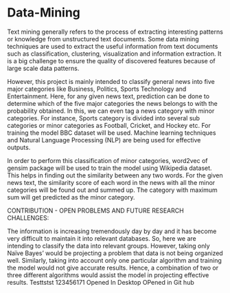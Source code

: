 ﻿# Data-Mining

Text mining generally refers to the process of extracting interesting patterns or knowledge from unstructured text documents. Some data mining techniques are used to extract the useful information from text documents such as classification, clustering, visualization and information extraction. It is a big challenge to ensure the quality of discovered features because of large scale data patterns.

However, this project is mainly intended to classify general news into five major categories like Business, Politics, Sports Technology and Entertainment. Here, for any given news text, prediction can be done to determine which of the five major categories the news belongs to with the probability obtained. In this, we can even tag a news category with minor categories. For instance, Sports category is divided into several sub categories or minor categories as Football, Cricket, and Hockey etc. For training the model BBC dataset will be used. Machine learning techniques and Natural Language Processing (NLP) are being used for effective outputs.

In order to perform this classification of minor categories, word2vec of gensim package will be used to train the model using Wikipedia dataset. This helps in finding out the similarity between any two words. For the given news text, the similarity score of each word in the news with all the minor categories will be found out and summed up. The category with maximum sum will get predicted as the minor category.


CONTRIBUTION - OPEN PROBLEMS AND FUTURE RESEARCH CHALLENGES:

The information is increasing tremendously day by day and it has become very difficult to maintain it into relevant databases. So, here we are intending to classify the data into relevant groups. However, taking only Naïve Bayes’ would be projecting a problem that data is not being organized well. Similarly, taking into account only one particular algorithm and training the model would not give accurate results. Hence, a combination of two or three different algorithms would assist the model in projecting effective results. 
Testtstst
123456171
Opened In Desktop
OPened in Git hub

